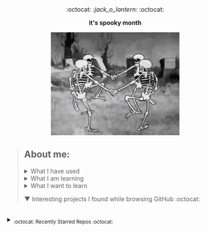 <div align='center'> 
  :octocat: <i> :jack_o_lantern: </i> :octocat: 
  <p><b>it's spooky month</b></p>
  <img src="src/spookyscaryskeletons.gif"/>
</div>

> ## About me:
> 
> <details><summary>What I have used</summary>  <ul><li>HTML, CSS, JS, JQuery, Bootstrap, Node.js</li> <li>PHP, MySQL, PostgreSQL, XAMPP</li> <li>Unity, Blender</li> <li>Adobe XD, Adobe Illustrator</li> <li>Python, C, Java</li> <li>Google Cloud Platform</li></ul>
> </details>
> 
> <details><summary>What I am learning</summary> Creating a discord bot</details>
> 
> <details><summary>What I want to learn</summary> yaml, photoshop, ruby, angular, vue, typescript</details>
> 
> ▼ Interesting projects I found while browsing GitHub :octocat:
<!--to add: contact me at (linkedin?), my website, current projects, favourite projects-->




<!--leave this br for the auto generated content-->
<br>


<details><summary><sub>:octocat: Recently Starred Repos :octocat:</sub></summary><hr><i>
<b>
<a href="/qtile/qtile">
<span class="text-normal">qtile / </span>qtile
      </a>
</b>: <sup>[<span class="ml-0 mr-3">
<span class="repo-language-color" style="background-color: #3572A5"></span>
<span itemprop="programmingLanguage">Python</span>
</span>]</sup><span><p class="d-inline-block col-9 color-fg-muted pr-4" itemprop="description">
<g-emoji alias="cookie" class="g-emoji" fallback-src="https://github.githubassets.com/images/icons/emoji/unicode/1f36a.png">🍪</g-emoji> A full-featured, hackable tiling window manager written and configured in Python
      </p></span>
<br>


<b>
<a href="/nuxt/nuxtjs.org">
<span class="text-normal">nuxt / </span>nuxtjs.org
      </a>
</b>: <sup>[<span class="ml-0 mr-3">
<span class="repo-language-color" style="background-color: #41b883"></span>
<span itemprop="programmingLanguage">Vue</span>
</span>]</sup><span><p class="d-inline-block col-9 color-fg-muted pr-4" itemprop="description">
        Nuxt Documentation Website
      </p></span>
<br>


<b>
<a href="/Dolibarr/dolibarr">
<span class="text-normal">Dolibarr / </span>dolibarr
      </a>
</b>: <sup>[<span class="ml-0 mr-3">
<span class="repo-language-color" style="background-color: #4F5D95"></span>
<span itemprop="programmingLanguage">PHP</span>
</span>]</sup><span><p class="d-inline-block col-9 color-fg-muted pr-4" itemprop="description">
        Dolibarr ERP CRM is a modern software package to manage your company or foundation activity (contacts, suppliers, invoices, orders, stocks, agenda, accounting, ...). It is open source software writ…
      </p></span>
<br>


<b>
<a href="/geongeorge/i-hate-regex">
<span class="text-normal">geongeorge / </span>i-hate-regex
      </a>
</b>: <sup>[<span class="ml-0 mr-3">
<span class="repo-language-color" style="background-color: #41b883"></span>
<span itemprop="programmingLanguage">Vue</span>
</span>]</sup><span><p class="d-inline-block col-9 color-fg-muted pr-4" itemprop="description">
        The code for iHateregex.io <g-emoji alias="smiling_imp" class="g-emoji" fallback-src="https://github.githubassets.com/images/icons/emoji/unicode/1f608.png">😈</g-emoji> - The Regex Cheat Sheet
      </p></span>
<br>


<b>
<a href="/eliutgon/buzz-notify">
<span class="text-normal">eliutgon / </span>buzz-notify
      </a>
</b>: <sup>[<span class="ml-0 mr-3">
<span class="repo-language-color" style="background-color: #563d7c"></span>
<span itemprop="programmingLanguage">CSS</span>
</span>]</sup><span><p class="d-inline-block col-9 color-fg-muted pr-4" itemprop="description">
<g-emoji alias="sparkles" class="g-emoji" fallback-src="https://github.githubassets.com/images/icons/emoji/unicode/2728.png">✨</g-emoji> Small and Clean JavaScript Toast Notifications
      </p></span>
<br>


<b>
<a href="/maguowei/starred">
<span class="text-normal">maguowei / </span>starred
      </a>
</b>: <sup>[<span class="ml-0 mr-3">
<span class="repo-language-color" style="background-color: #3572A5"></span>
<span itemprop="programmingLanguage">Python</span>
</span>]</sup><span><p class="d-inline-block col-9 color-fg-muted pr-4" itemprop="description">
        creating your own Awesome List by GitHub stars!
      </p></span>
<br>


<b>
<a href="/sdmg15/Best-websites-a-programmer-should-visit">
<span class="text-normal">sdmg15 / </span>Best-websites-a-programmer-should-visit
      </a>
</b>: <sup></sup><span><p class="d-inline-block col-9 color-fg-muted pr-4" itemprop="description">
<g-emoji alias="link" class="g-emoji" fallback-src="https://github.githubassets.com/images/icons/emoji/unicode/1f517.png">🔗</g-emoji> Some useful websites for programmers.
      </p></span>
<br>


<b>
<a href="/home-assistant/core">
<span class="text-normal">home-assistant / </span>core
      </a>
</b>: <sup>[<span class="ml-0 mr-3">
<span class="repo-language-color" style="background-color: #3572A5"></span>
<span itemprop="programmingLanguage">Python</span>
</span>]</sup><span><p class="d-inline-block col-9 color-fg-muted pr-4" itemprop="description">
<g-emoji alias="house_with_garden" class="g-emoji" fallback-src="https://github.githubassets.com/images/icons/emoji/unicode/1f3e1.png">🏡</g-emoji> Open source home automation that puts local control and privacy first.
      </p></span>
<br>


<b>
<a href="/moratelli/github-starred-repos">
<span class="text-normal">moratelli / </span>github-starred-repos
      </a>
</b>: <sup>[<span class="ml-0 mr-3">
<span class="repo-language-color" style="background-color: #f1e05a"></span>
<span itemprop="programmingLanguage">JavaScript</span>
</span>]</sup><span><p class="d-inline-block col-9 color-fg-muted pr-4" itemprop="description">
        A React Native App that shows a GitHub user's starred repositories
      </p></span>
<br>


<b>
<a href="/fluteds/starred">
<span class="text-normal">fluteds / </span>starred
      </a>
</b>: <sup></sup><span><p class="d-inline-block col-9 color-fg-muted pr-4" itemprop="description">
<g-emoji alias="star" class="g-emoji" fallback-src="https://github.githubassets.com/images/icons/emoji/unicode/2b50.png">⭐</g-emoji> All my starred repos in an awesome list format that automatically updates my stars, project descriptions and names daily via workflow!
      </p></span>
<br>


<b>
<a href="/refined-github/refined-github">
<span class="text-normal">refined-github / </span>refined-github
      </a>
</b>: <sup>[<span class="ml-0 mr-3">
<span class="repo-language-color" style="background-color: #2b7489"></span>
<span itemprop="programmingLanguage">TypeScript</span>
</span>]</sup><span><p class="d-inline-block col-9 color-fg-muted pr-4" itemprop="description">
<img align="absmiddle" alt=":octocat:" class="emoji" height="20" src="https://github.githubassets.com/images/icons/emoji/octocat.png" title=":octocat:" width="20"/> Browser extension that simplifies the GitHub interface and adds useful features
      </p></span>
<br>


<b>
<a href="/rjoydip/github-actions-automate">
<span class="text-normal">rjoydip / </span>github-actions-automate
      </a>
</b>: <sup></sup><span><p class="d-inline-block col-9 color-fg-muted pr-4" itemprop="description">
        Collection of github actions helps to automate GitHub CI/CD.
      </p></span>
<br>


<b>
<a href="/sdras/awesome-actions">
<span class="text-normal">sdras / </span>awesome-actions
      </a>
</b>: <sup></sup><span><p class="d-inline-block col-9 color-fg-muted pr-4" itemprop="description">
        A curated list of awesome actions to use on GitHub
      </p></span>
<br>


<b>
<a href="/pumpkin-py/pumpkin-py">
<span class="text-normal">pumpkin-py / </span>pumpkin-py
      </a>
</b>: <sup>[<span class="ml-0 mr-3">
<span class="repo-language-color" style="background-color: #3572A5"></span>
<span itemprop="programmingLanguage">Python</span>
</span>]</sup><span><br>No description provided :/<br></span>
<br>


<b>
<a href="/owncast/owncast">
<span class="text-normal">owncast / </span>owncast
      </a>
</b>: <sup>[<span class="ml-0 mr-3">
<span class="repo-language-color" style="background-color: #e34c26"></span>
<span itemprop="programmingLanguage">HTML</span>
</span>]</sup><span><p class="d-inline-block col-9 color-fg-muted pr-4" itemprop="description">
        Take control over your live stream video by running it yourself. Streaming + chat out of the box.
      </p></span>
<br>


<b>
<a href="/JLambertazzo/ListExtender">
<span class="text-normal">JLambertazzo / </span>ListExtender
      </a>
</b>: <sup>[<span class="ml-0 mr-3">
<span class="repo-language-color" style="background-color: #f1e05a"></span>
<span itemprop="programmingLanguage">JavaScript</span>
</span>]</sup><span><p class="d-inline-block col-9 color-fg-muted pr-4" itemprop="description">
        A JavaScript library providing interactive lists
      </p></span>
<br>


<b>
<a href="/DefinitelyTyped/DefinitelyTyped">
<span class="text-normal">DefinitelyTyped / </span>DefinitelyTyped
      </a>
</b>: <sup>[<span class="ml-0 mr-3">
<span class="repo-language-color" style="background-color: #2b7489"></span>
<span itemprop="programmingLanguage">TypeScript</span>
</span>]</sup><span><p class="d-inline-block col-9 color-fg-muted pr-4" itemprop="description">
        The repository for high quality TypeScript type definitions.
      </p></span>
<br>


<b>
<a href="/googleapis/google-api-php-client">
<span class="text-normal">googleapis / </span>google-api-php-client
      </a>
</b>: <sup>[<span class="ml-0 mr-3">
<span class="repo-language-color" style="background-color: #4F5D95"></span>
<span itemprop="programmingLanguage">PHP</span>
</span>]</sup><span><p class="d-inline-block col-9 color-fg-muted pr-4" itemprop="description">
        A PHP client library for accessing Google APIs
      </p></span>
<br>


<b>
<a href="/Brodevil/Alice">
<span class="text-normal">Brodevil / </span>Alice
      </a>
</b>: <sup>[<span class="ml-0 mr-3">
<span class="repo-language-color" style="background-color: #3572A5"></span>
<span itemprop="programmingLanguage">Python</span>
</span>]</sup><span><p class="d-inline-block col-9 color-fg-muted pr-4" itemprop="description">
        A virtual desktop Assistant automates several things as best as he can. fun fact: He is male lol
      </p></span>
<br>


<b>
<a href="/oakmac/chessboardjs">
<span class="text-normal">oakmac / </span>chessboardjs
      </a>
</b>: <sup>[<span class="ml-0 mr-3">
<span class="repo-language-color" style="background-color: #f1e05a"></span>
<span itemprop="programmingLanguage">JavaScript</span>
</span>]</sup><span><p class="d-inline-block col-9 color-fg-muted pr-4" itemprop="description">
        JavaScript chessboard
      </p></span>
<br>


<b>
<a href="/benjaminsampica/benjaminsampica">
<span class="text-normal">benjaminsampica / </span>benjaminsampica
      </a>
</b>: <sup>[<span class="ml-0 mr-3">
<span class="repo-language-color" style="background-color: #f1e05a"></span>
<span itemprop="programmingLanguage">JavaScript</span>
</span>]</sup><span><br>No description provided :/<br></span>
<br>


<b>
<a href="/wasabeef/awesome-android-ui">
<span class="text-normal">wasabeef / </span>awesome-android-ui
      </a>
</b>: <sup></sup><span><p class="d-inline-block col-9 color-fg-muted pr-4" itemprop="description">
        A curated list of awesome Android UI/UX libraries
      </p></span>
<br>


<b>
<a href="/Hack-with-Github/Awesome-Hacking">
<span class="text-normal">Hack-with-Github / </span>Awesome-Hacking
      </a>
</b>: <sup></sup><span><p class="d-inline-block col-9 color-fg-muted pr-4" itemprop="description">
        A collection of various awesome lists for hackers, pentesters and security researchers
      </p></span>
<br>


<b>
<a href="/skelsec/COMP128">
<span class="text-normal">skelsec / </span>COMP128
      </a>
</b>: <sup>[<span class="ml-0 mr-3">
<span class="repo-language-color" style="background-color: #3572A5"></span>
<span itemprop="programmingLanguage">Python</span>
</span>]</sup><span><p class="d-inline-block col-9 color-fg-muted pr-4" itemprop="description">
        initial commit
      </p></span>
<br>


<b>
<a href="/matyo91/matyo91">
<span class="text-normal">matyo91 / </span>matyo91
      </a>
</b>: <sup>[<span class="ml-0 mr-3">
<span class="repo-language-color" style="background-color: #427819"></span>
<span itemprop="programmingLanguage">Makefile</span>
</span>]</sup><span><p class="d-inline-block col-9 color-fg-muted pr-4" itemprop="description">
        Github Profil description
      </p></span>
<br>


<b>
<a href="/maizzle/maizzle">
<span class="text-normal">maizzle / </span>maizzle
      </a>
</b>: <sup>[<span class="ml-0 mr-3">
<span class="repo-language-color" style="background-color: #e34c26"></span>
<span itemprop="programmingLanguage">HTML</span>
</span>]</sup><span><p class="d-inline-block col-9 color-fg-muted pr-4" itemprop="description">
        Quickly build HTML emails with Tailwind CSS.
      </p></span>
<br>


<b>
<a href="/browser-update/browser-update">
<span class="text-normal">browser-update / </span>browser-update
      </a>
</b>: <sup>[<span class="ml-0 mr-3">
<span class="repo-language-color" style="background-color: #f1e05a"></span>
<span itemprop="programmingLanguage">JavaScript</span>
</span>]</sup><span><p class="d-inline-block col-9 color-fg-muted pr-4" itemprop="description">
        Remind users to update their browser in an unobtrusive way
      </p></span>
<br>


<b>
<a href="/TeaInside/teavpn2">
<span class="text-normal">TeaInside / </span>teavpn2
      </a>
</b>: <sup>[<span class="ml-0 mr-3">
<span class="repo-language-color" style="background-color: #555555"></span>
<span itemprop="programmingLanguage">C</span>
</span>]</sup><span><p class="d-inline-block col-9 color-fg-muted pr-4" itemprop="description">
        TeaVPN2 - An open source VPN Software (currently supported platform is only Linux).
      </p></span>
<br>


<b>
<a href="/odoo/odoo">
<span class="text-normal">odoo / </span>odoo
      </a>
</b>: <sup>[<span class="ml-0 mr-3">
<span class="repo-language-color" style="background-color: #f1e05a"></span>
<span itemprop="programmingLanguage">JavaScript</span>
</span>]</sup><span><p class="d-inline-block col-9 color-fg-muted pr-4" itemprop="description">
        Odoo. Open Source Apps To Grow Your Business.
      </p></span>
<br>


<b>
<a href="/JessicaLim8/JessicaLim8">
<span class="text-normal">JessicaLim8 / </span>JessicaLim8
      </a>
</b>: <sup>[<span class="ml-0 mr-3">
<span class="repo-language-color" style="background-color: #701516"></span>
<span itemprop="programmingLanguage">Ruby</span>
</span>]</sup><span><p class="d-inline-block col-9 color-fg-muted pr-4" itemprop="description">
        Profile ReadME! Join my community word cloud!
      </p></span>
<br>


</i></details>
